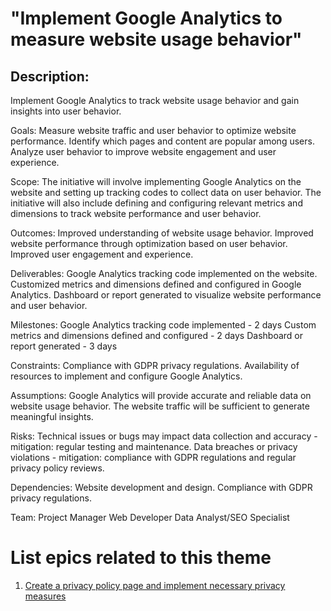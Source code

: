 # "Implement Google Analytics to measure website usage behavior"

## Description: 
Implement Google Analytics to track website usage behavior and gain insights into user behavior.

Goals:
Measure website traffic and user behavior to optimize website performance.
Identify which pages and content are popular among users.
Analyze user behavior to improve website engagement and user experience.

Scope:
The initiative will involve implementing Google Analytics on the website and setting up tracking codes to collect data on user behavior. The initiative will also include defining and configuring relevant metrics and dimensions to track website performance and user behavior.

Outcomes:
Improved understanding of website usage behavior.
Improved website performance through optimization based on user behavior.
Improved user engagement and experience.

Deliverables:
Google Analytics tracking code implemented on the website.
Customized metrics and dimensions defined and configured in Google Analytics.
Dashboard or report generated to visualize website performance and user behavior.

Milestones:
Google Analytics tracking code implemented - 2 days
Custom metrics and dimensions defined and configured - 2 days
Dashboard or report generated - 3 days

Constraints:
Compliance with GDPR privacy regulations.
Availability of resources to implement and configure Google Analytics.

Assumptions:
Google Analytics will provide accurate and reliable data on website usage behavior.
The website traffic will be sufficient to generate meaningful insights.

Risks:
Technical issues or bugs may impact data collection and accuracy - mitigation: regular testing and maintenance.
Data breaches or privacy violations - mitigation: compliance with GDPR regulations and regular privacy policy reviews.

Dependencies:
Website development and design.
Compliance with GDPR privacy regulations.

Team:
Project Manager
Web Developer
Data Analyst/SEO Specialist

# List epics related to this theme
1. [Create a privacy policy page and implement necessary privacy measures](documentation/templates/theme/initiatives/epics/epic_template.md)